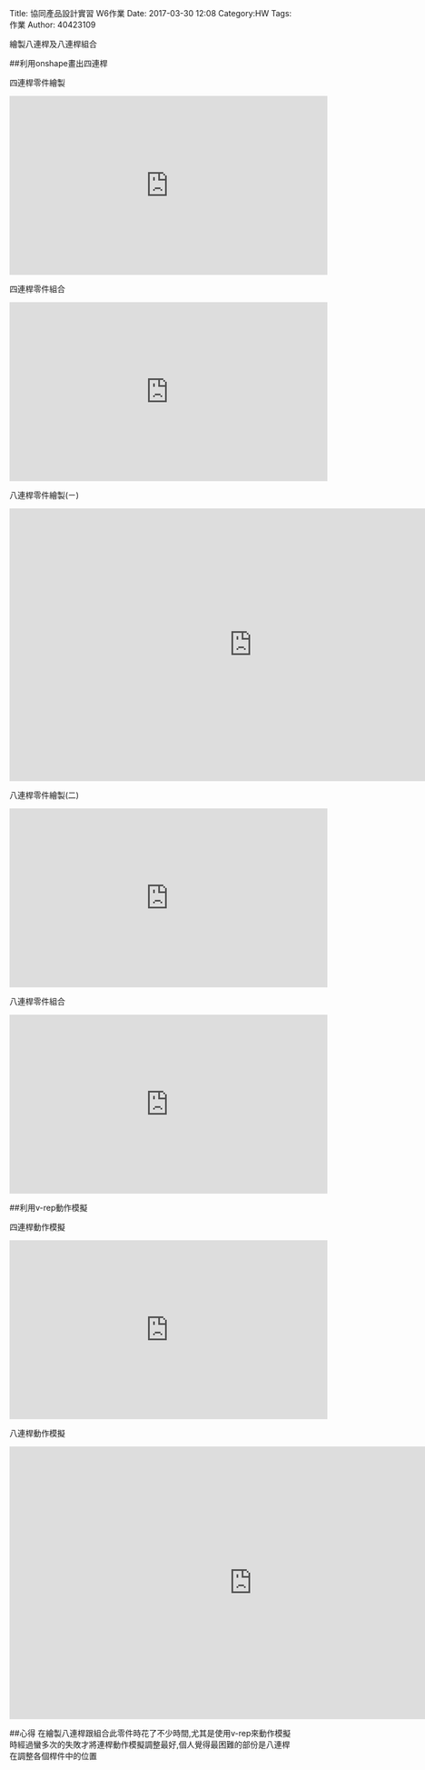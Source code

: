 Title: 協同產品設計實習   W6作業
Date: 2017-03-30 12:08
Category:HW
Tags:作業
Author: 40423109

繪製八連桿及八連桿組合

<!-- PELICAN_END_SUMMARY -->

##利用onshape畫出四連桿

四連桿零件繪製

<iframe width="560" height="315" src="https://www.youtube.com/embed/0Cghd7tIcDs" frameborder="0" allowfullscreen></iframe>

四連桿零件組合

<iframe width="560" height="315" src="https://www.youtube.com/embed/em_YEQ6kpoA" frameborder="0" allowfullscreen></iframe>

八連桿零件繪製(ㄧ) 

<iframe width="854" height="480" src="https://www.youtube.com/embed/P19HsnD2uxE" frameborder="0" allowfullscreen></iframe>

八連桿零件繪製(二) 

<iframe width="560" height="315" src="https://www.youtube.com/embed/iH7W0CtUsI4" frameborder="0" allowfullscreen></iframe>

八連桿零件組合

<iframe width="560" height="315" src="https://www.youtube.com/embed/CMQyiw25PWM" frameborder="0" allowfullscreen></iframe>

##利用v-rep動作模擬

四連桿動作模擬

<iframe width="560" height="315" src="https://www.youtube.com/embed/PiDPrBBs4-A" frameborder="0" allowfullscreen></iframe>

八連桿動作模擬 

<iframe width="854" height="480" src="https://www.youtube.com/embed/MwfvRnIOL1w" frameborder="0" allowfullscreen></iframe>

##心得
在繪製八連桿跟組合此零件時花了不少時間,尤其是使用v-rep來動作模擬時經過蠻多次的失敗才將連桿動作模擬調整最好,個人覺得最困難的部份是八連桿在調整各個桿件中的位置

